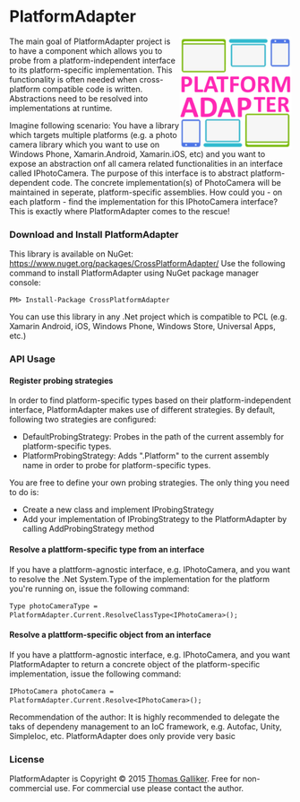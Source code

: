 # PlatformAdapter  
<img src="https://raw.githubusercontent.com/thomasgalliker/PlatformAdapter/master/PlatformAdapter.NuGet/PlatformAdapterIcon.png" alt="PlatformAdapter" align="right" width="200" height="200"> 

The main goal of PlatformAdapter project is to have a component which allows you to probe from a platform-independent interface to its platform-specific implementation. This functionality is often needed when cross-platform compatible 
code is written. Abstractions need to be resolved into implementations at runtime. 

Imagine following scenario: You have a library which targets multiple platforms (e.g. a photo camera library which you want to use on Windows Phone, Xamarin.Android, Xamarin.iOS, etc) and you want to expose an abstraction onf all camera 
related functionalities in an  interface called IPhotoCamera. The purpose of this interface is to abstract platform-dependent code. The concrete implementation(s) of PhotoCamera will be maintained in seperate, platform-specific assemblies. 
How could you - on each platform - find the implementation for this IPhotoCamera interface? This is exactly where PlatformAdapter comes to the rescue! 

### Download and Install PlatformAdapter 
This library is available on NuGet: https://www.nuget.org/packages/CrossPlatformAdapter/ 
Use the following command to install PlatformAdapter using NuGet package manager console: 

    PM> Install-Package CrossPlatformAdapter 

You can use this library in any .Net project which is compatible to PCL (e.g. Xamarin Android, iOS, Windows Phone, Windows Store, Universal Apps, etc.) 

### API Usage 
#### Register probing strategies
In order to find platform-specific types based on their platform-independent interface, PlatformAdapter makes use of different strategies. By default, following two strategies are configured:
- DefaultProbingStrategy: Probes in the path of the current assembly for platform-specific types.
- PlatformProbingStrategy: Adds ".Platform" to the current assembly name in order to probe for platform-specific types.

You are free to define your own probing strategies. The only thing you need to do is:
- Create a new class and implement IProbingStrategy
- Add your implementation of IProbingStrategy to the PlatformAdapter by calling AddProbingStrategy method

#### Resolve a plattform-specific type from an interface 
If you have a plattform-agnostic interface, e.g. IPhotoCamera, and you want to resolve the .Net System.Type of the implementation for the platform you're running on, issue the following command: 

``` 
Type photoCameraType = PlatformAdapter.Current.ResolveClassType<IPhotoCamera>(); 
``` 

#### Resolve a plattform-specific object from an interface 
If you have a plattform-agnostic interface, e.g. IPhotoCamera, and you want PlatformAdapter to return a concrete object of the platform-specific implementation, issue the following command: 

``` 
IPhotoCamera photoCamera = PlatformAdapter.Current.Resolve<IPhotoCamera>(); 
``` 
Recommendation of the author: It is highly recommended to delegate the taks of dependeny management to an IoC framework, e.g. Autofac, Unity, SimpleIoc, etc. PlatformAdapter does only provide very basic  


### License 
PlatformAdapter is Copyright &copy; 2015 [Thomas Galliker](https://ch.linkedin.com/in/thomasgalliker). Free for non-commercial use. For commercial use please contact the author. 
